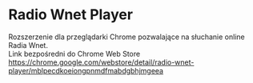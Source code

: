 # Radio Wnet Player

Rozszerzenie dla przeglądarki Chrome pozwalające na słuchanie online Radia Wnet.<br/>
Link bezpośredni do Chrome Web Store<br/>
https://chrome.google.com/webstore/detail/radio-wnet-player/mblpecdkoeiongpnmdfmabdgbhjmgeea

